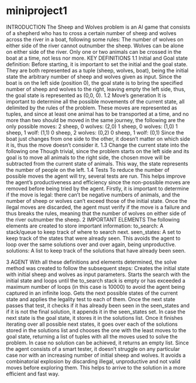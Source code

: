 # miniproject1

INTRODUCTION
The Sheep and Wolves problem is an AI game that consists of a shepherd who has to cross a certain number of sheep and wolves across the river in a boat, following some rules:
The number of wolves on either side of the river cannot outnumber the sheep.
Wolves can be alone on either side of the river.
Only one or two animals can be crossed in the boat at a time, not less nor more.
KEY DEFINITIONS
1.1 Initial and Goal state definition:
Before starting, it is important to set the initial and the goal state. They are both represented as a tuple (sheep, wolves, boat), being the initial state the arbitrary number of sheep and wolves given as input. Since the boat is on the left side (position 0), the goal state is to bring the specified number of sheep and wolves to the right, leaving empty the left side, thus, the goal state is represented as (0,0, 0). 
1.2 Move’s generation
It is important to determine all the possible movements of the current state, all delimited by the rules of the problem. These moves are represented as tuples, and since at least one animal has to be transported at a time, and no more than two should be moved in the same journey, the following are the only possible moves:
2 sheep, 0 wolves: (2,0)
1 sheep, 0 wolves: (1,0)
1 sheep, 1 wolf: (1,1)
0 sheep, 2 wolves: (0,2)
0 sheep, 1 wolf: (0,1)
Since the boat just changes from one side to the other, it doesn’t matter on which side it is, thus the move doesn’t consider it.
1.3 Change the current state into the following one
Though trivial, since the problem starts on the left side and its goal is to move all animals to the right side, the chosen move will be subtracted from the current state of animals. This way, the state represents the number of people on the left.
1.4 Tests
To reduce the number of possible moves the agent will try, several tests are run. This helps improve the agent’s productiveness and efficiency since the non-possible moves are removed before being tried by the agent.
Firstly, it is important to determine if the move is legal: there can’t be negative numbers of animals, and the number of sheep or wolves can’t exceed those of the initial state.
Once the ilegal moves are discarded, the agent must verify if the move is a failure and thus breaks the rules, meaning that the number of wolves on either side of the river outnumber the sheep. 
2 IMPORTANT ELEMENTS
The following elements are created to store important information:
to_search: A stack/queue to keep track of where to search next.
seen_states: A set to keep track of the states that were already seen. This avoids the agent to loop over the same solutions over and over again, being unproductive.
solutions: A list to keep track of the solutions that have already been seen.

3 AGENT
With all these definitions and elements determined, the solve method was created to follow the subsequent steps:
Creates the initial state with initial sheep and wolves as input parameters.
Starts the search with the initial state and loops until the to_search stack is empty or has exceeded a maximum number of loops (in this case is 10000) to avoid the agent being captured in an infinite loop.
Gets the next possible states of the current state and applies the legality test to each of them. Once the next state passes that test, it checks if it has already been seen in the seen_states and if it is not the final solution, it appends it in the seen_states set. In case the next state is the goal state, it stores it in the solutions list. 
Once it finishes iterating over all possible next states, it goes over each of the solutions stored in the solutions list and chooses the one with the least moves to the goal state, returning a list of tuples with all the moves used to solve the problem. In case no solution can be achieved, it returns an empty list.
Since the agent consists of a smart tester, it doesn’t struggle on any particular case nor with an increasing number of initial sheep and wolves. It avoids a combinatorial explosion by discarding illegal, unproductive and not valid moves before exploring them. This helps to arrive to the solution in a more efficient and fast way. 
